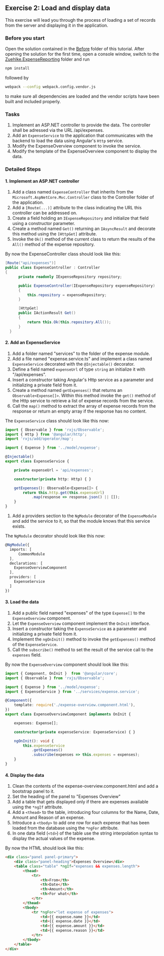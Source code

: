 ## Exercise 2: Load and display data ##

This exercise will lead you through the process of loading a set of records from the server and displaying it in the application.


### Before you start ###

Open the solution contained in the [Before][1] folder of this tutorial. After opening the solution for the first time, open a console window, switch to the [Zuehlke.ExpenseReporting][2] folder and run

```bash
npm install
```

followed by

```bash
webpack --config webpack.config.vendor.js
```

to make sure all dependencies are loaded and the vendor scripts have been built and included properly.

### Tasks ###

1. Implement an ASP.NET controller to provide the data. The controller shall be adressed via the URL /api/expenses.
2. Add an `ExpenseService` to the application that communicates with the backend to load the data using Angular's `Http` service.
2. Modify the ExpenseOverview component to invoke the service.
3. Modify the template of the ExpenseOverview component to display the data.

### Detailed Steps ###

#### 1. Implement an ASP.NET controller ####

1. Add a class named `ExpenseController` that inherits from the `Microsoft.AspNetCore.Mvc.Controller` class to the Controller folder of the application.
1. Add a `[Route(...)]` attribute to the class indicating the URL this controller can be addressed on.
1. Create a field holding an `IExpenseRepository` and initialize that field using a constructor parameter.
1. Create a method named `Get()` returning an `IAsyncResult` and decorate this method using the `[HttpGet]` attribute.
1. Invoke the `Ok()` method of the current class to return the results of the `All()` method of the expense repository.

  By now the ExpenseController class should look like this:
  ```csharp
[Route("api/expenses")]
public class ExpenseController : Controller
{
        private readonly IExpenseRepository repository;

        public ExpenseController(IExpenseRepository expenseRepository)
        {
            this.repository = expenseRepository;
        }

        [HttpGet]
        public IActionResult Get()
        {
            return this.Ok(this.repository.All());
        }
    }
  ```

#### 2. Add an ExpenseService ####

1. Add a folder named "services" to the folder of the expense module.
1. Add a file named "expense.service.ts" and implement a class named `ExpenseService` decorated with the `@Injectable()` decorator.
1. Define a field named `expenseUrl` of type `string` an initialize it with "/api/expenses".
1. Insert a constructor taking Angular's Http service as a parameter and initializing a private field from it.
1. Create a method named `getExpenses()` that returns an `Observable<Expense[]>`. Within this method invoke the `get()` method of the Http service to retrieve a list of expense records from the service.
1. Call the `map()` method to extract the array of expense records from the response or return an empty array if the response has no content.

  The `ExpenseService` class should look like this now:

  ```typescript
import { Observable } from 'rxjs/Observable';
import { Http } from '@angular/http';
import 'rxjs/add/operator/map';

import { Expense } from '../model/expense';

@Injectable()
export class ExpenseService {

      private expenseUrl = 'api/expenses';

      constructor(private http: Http) { }

      getExpenses(): Observable<Expense[]> {
          return this.http.get(this.expenseUrl)
              .map(response => response.json() || []);
      }
}
  ```

1. Add a providers section to the `NgModule` decorator of the `ExpenseModule` and add the service to it, so that the module knows that this service exists.

  The `NgModule` decorator should look like this now:

  ```typescript
  @NgModule({
    imports: [
        CommonModule
    ],
    declarations: [
      ExpenseOverviewComponent
    ],
    providers: [
      ExpenseService
    ]
  })
  ```

#### 3. Load the data ####

1. Add a public field named "expenses" of the type `Expense[]` to the `ExpenseOverview` component.
1. Let the `ExpenseOverview` component implement the `OnInit` interface.
1. Insert a constructor taking the `ExpenseService` as a parameter and initializing a private field from it.
1. Implement the `ngOnInit()` method to invoke the `getExpenses()` method of the `ExpenseService`.
1. Call the `subscribe()` method to set the result of the service call to the `expenses` field.

  By now the `ExpenseOverview` component should look like this:
  ```typescript
import { Component, OnInit }  from '@angular/core';
import { Observable } from 'rxjs/Observable';

import { Expense } from '../model/expense';
import { ExpenseService } from '../services/expense.service';

@Component({
      template: require('./expense-overview.component.html'),
})
export class ExpenseOverviewComponent implements OnInit {

      expenses: Expense[];

      constructor(private expenseService: ExpenseService) { }

      ngOnInit(): void {
          this.expenseService
              .getExpenses()
              .subscribe(expenses => this.expenses = expenses);
      }
}

  ```

#### 4. Display the data ####

1. Clean the contents of the expense-overview.component.html and add a bootstrap panel to it.
1. Set the heading of the panel to "Expenses Overview"
1. Add a table that gets displayed only if there are expenses available using the `*ngIf` attribute.
1. Add a `<thead>` to the table, introducing four columns for the Name, Date, Amount and Reason of an expense.
1. Introduce a `<tbody>` to add one row for each expense that has been loaded from the database using the `*ngFor` attribute.
1. In one data field (`<td>`) of the table use the string interpolation syntax to display the actual values of the expense.

  By now the HTML should look like this:

  ```html
<div class="panel panel-primary">
      <div class="panel-heading">Expenses Overview</div>
      <table class="table" *ngIf="expenses && expenses.length">
          <thead>
              <tr>
                  <th>From</th>
                  <th>Date</th>
                  <th>Amount</th>
                  <th>For what</th>
              </tr>
          </thead>
          <tbody>
              <tr *ngFor="let expense of expenses">
                  <td>{{ expense.name }}</td>
                  <td>{{ expense.date }}</td>
                  <td>{{ expense.amount }}</td>
                  <td>{{ expense.reason }}</td>
              </tr>
          </tbody>
      </table>
</div>
```

[1]:Before
[2]:Before/Zuehlke.ExpenseReporting
